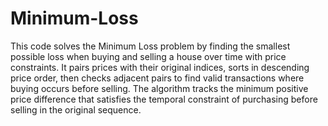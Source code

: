 # Minimum-Loss
This code solves the Minimum Loss problem by finding the smallest possible loss when buying and selling a house over time with price constraints. It pairs prices with their original indices, sorts in descending price order, then checks adjacent pairs to find valid transactions where buying occurs before selling. The algorithm tracks the minimum positive price difference that satisfies the temporal constraint of purchasing before selling in the original sequence.

